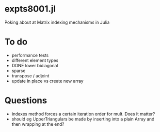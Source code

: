 # expts8001.jl
Poking about at Matrix indexing mechanisms in Julia

# To do
- performance tests
- different element types
- DONE lower bidiagonal
- sparse
- transpose / adjoint
- update in place vs create new array

# Questions
- indexes method forces a certain iteration order for mult. Does it matter?
- should eg UpperTriangulars be made by inserting into a plain Array and then wrapping at the end?
